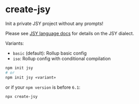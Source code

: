 # create-jsy

Init a private JSY project without any prompts!

Please see [JSY language docs](https://github.com/jsy-lang/jsy-lang-docs) for details on the JSY dialect.

Variants:
- `basic` (default): Rollup basic config
- `iso`: Rollup config with conditional compilation


```bash
npm init jsy
# or
npm init jsy «variant»
```

or if your `npm version` is before `6.1`:

```bash
npx create-jsy
```

